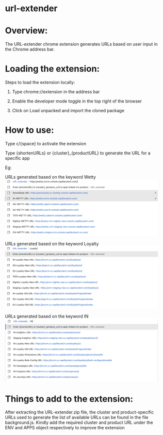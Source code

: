 # url-extender
# Overview:

The URL-extender chrome extension generates URLs based on user input in the Chrome address bar.

# Loading the extension:

Steps to load the extension locally:

1. Type chrome://extension  in the address bar

2. Enable the developer mode toggle in the top right of the browser

3. Click on Load unpacked and import the cloned package

# How to use:

Type c/{space} to activate the extension

Type {shortenURLs} or {cluster}_{productURL}  to generate the URL for a specific app

Eg: 

URLs generated based on the keyword Wetty
![Suggestion for keyword Wetty](/assets/suggestion_Wetty.png)

URLs generated based on the keyword Loyalty
![Suggestion for keyword Loyalty](/assets/suggestion_Loyalty.png)

URLs generated based on the keyword IN
![Suggestion for keyword IN](/assets/suggestion_IN.png)

# Things to add to the extension:

After extracting the URL-extender.zip file, the cluster and product-specific URLs used to generate the list of available URLs can be found in the file background.js. Kindly add the required cluster and product URL under the ENV and APPS object respectively to improve the extension
